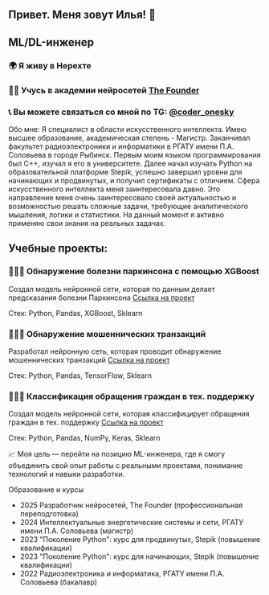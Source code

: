 ## Привет. Меня зовут Илья! 👋

## ML/DL-инженер

### 🌍 Я живу в Нерехте

### 👨‍🎓 Учусь в академии нейросетей [The Founder](https://academy.the-founder.ru/)

### 📞 Вы можете связаться со мной по TG: [@coder_onesky](https://t.me/coder_onesky)


Обо мне:
Я специалист в области искусственного интеллекта. Имею высшее образование, академическая степень - Магистр. Заканчивал факультет радиоэлектроники и информатики в РГАТУ имени П.А. Соловьева в городе Рыбинск.
Первым моим языком программирования был C++, изучал я его в университете. Далее начал изучать Python на образовательной платформе Stepik, успешно завершил уровни для начинающих и продвинутых, и получил сертификаты с отличием. Сфера искусственного интеллекта меня заинтересовала давно. Это направление меня очень заинтересовало своей актуальностью и возможностью решать сложные задачи, требующие аналитического мышления, логики и статистики. На данный момент я активно применяю свои знания на реальных задачах.

## Учебные проекты:

### 👨🏻‍💻 Обнаружение болезни паркинсона с помощью XGBoost

Создал модель нейронной сети, которая по данным делает предсказания болезни Паркинсона 
[Ссылка на проект](https://github.com/IlyaKo4atkov/MyProjects/blob/main/Models_Neural_Network.ipynb)

Стек: Python, Pandas, XGBoost, Sklearn

### 👨🏻‍💻 Обнаружение мошеннических транзакций

Разработал нейронную сеть, которая проводит обнаружение мошеннических транзакций 
[Ссылка на проект](https://github.com/IlyaKo4atkov/MyProjects/blob/main/Models_Neural_Network.ipynb)

Стек: Python, Pandas, TensorFlow, Sklearn

### 👨🏻‍💻 Классификация обращения граждан в тех. поддержку

Создал модель нейронной сети, которая классифицирует обращения граждан в тех. поддержку
[Ссылка на проект](https://github.com/IlyaKo4atkov/My-machine-learning-projects/blob/main/Модель_классификации_обращений_граждан.ipynb)

Стек: Python, Pandas, NumPy, Keras, Sklearn

📈 Моя цель — перейти на позицию ML-инженера, где я смогу объединить свой опыт работы с реальными проектами, понимание технологий и навыки разработки.

Образование и курсы

- 2025 Разработчик нейросетей, The Founder (профессиональная переподготовка)
- 2024 Интеллектуальные энергетические системы и сети, РГАТУ имени П.А. Соловьева (магистр)
- 2023 "Поколение Python": курс для продвинутых, Stepik (повышение квалификации)
- 2023 "Поколение Python": курс для начинающих, Stepik (повышение квалификации)
- 2022 Радиоэлектроника и информатика, РГАТУ имени П.А. Соловьева (бакалавр)
